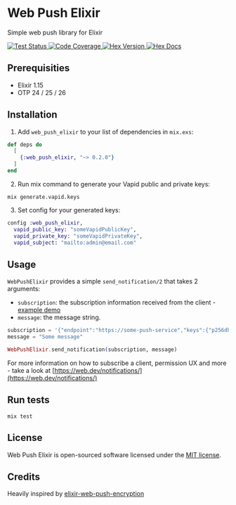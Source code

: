 
# Web Push Elixir

Simple web push library for Elixir

<a href="https://github.com/midarrlabs/web-push-elixir/actions/workflows/test.yml">
    <img src="https://github.com/midarrlabs/web-push-elixir/actions/workflows/test.yml/badge.svg" alt="Test Status">
</a>
<a href="https://codecov.io/gh/midarrlabs/web-push-elixir">
    <img src="https://codecov.io/gh/midarrlabs/web-push-elixir/branch/main/graph/badge.svg?token=8PJVJG09RK&style=flat-square" alt="Code Coverage">
</a>
<a href="https://hex.pm/packages/web_push_elixir">
    <img alt="Hex Version" src="https://img.shields.io/hexpm/v/web_push_elixir.svg">
</a>
<a href="https://hexdocs.pm/web_push_elixir">
    <img alt="Hex Docs" src="http://img.shields.io/badge/api-docs-blue.svg?style=flat">
</a>


## Prerequisities

* Elixir 1.15
* OTP 24 / 25 / 26

## Installation

1. Add `web_push_elixir` to your list of dependencies in `mix.exs`:

```elixir
def deps do
  [
    {:web_push_elixir, "~> 0.2.0"}
  ]
end
```

2. Run mix command to generate your Vapid public and private keys:

```commandline
mix generate.vapid.keys
```

3. Set config for your generated keys:

```elixir
config :web_push_elixir,
  vapid_public_key: "someVapidPublicKey",
  vapid_private_key: "someVapidPrivateKey",
  vapid_subject: "mailto:admin@email.com"
```

## Usage

`WebPushElixir` provides a simple `send_notification/2` that takes 2 arguments:

* `subscription`: the subscription information received from the client - [example demo](https://midarrlabs.github.io/web-push-elixir/)
* `message`: the message string.

```elixir
subscription = '{"endpoint":"https://some-push-service","keys":{"p256dh":"BNcRdreALRFXTkOOUHK1EtK2wtaz5Ry4YfYCA_0QTpQtUbVlUls0VJXg7A8u-Ts1XbjhazAkj7I99e8QcYP7DkM=","auth":"tBHItJI5svbpez7KI4CCXg=="}}'
message = "Some message"

WebPushElixir.send_notification(subscription, message)
```

For more information on how to subscribe a client, permission UX and more - take a look at [https://web.dev/notifications/](https://web.dev/notifications/)

## Run tests

```commandline
mix test
```

## License

Web Push Elixir is open-sourced software licensed under the [MIT license](LICENSE).


## Credits

Heavily inspired by [elixir-web-push-encryption](https://github.com/danhper/elixir-web-push-encryption)
